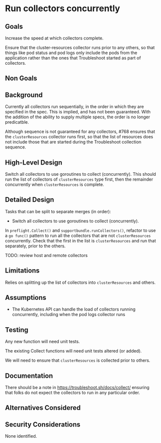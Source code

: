 # Run collectors concurrently
 
## Goals

Increase the speed at which collectors complete.

Ensure that the cluster-resources collector runs prior to any others, so that things like pod status and pod logs only include the pods from the application rather than the ones that Troubleshoot started as part of collectors.
## Non Goals


## Background

Currently all collectors run sequentially, in the order in which they are specified in the spec.  This is implied, and has not been guaranteed.  With the addition of the ability to supply multiple specs, the order is no longer predicatble.

Although sequence is not guaranteed for any collectors, #768 ensures that the `clusterResources` collector runs first, so that the list of resources does not include those that are started during the Troubleshoot collection sequence.

## High-Level Design

Switch all collectors to use goroutines to collect (concurrently).  This should run the list of collectors of `clusterResources` type first, then the remainder concurrently when `clusterResources` is complete.

## Detailed Design

Tasks that can be split to separate merges (in order):

* Switch all collectors to use goroutines to collect (concurrently).

In `preflight.Collect()` and `supportbundle.runCollectors()`, refactor to use a `go func()` pattern to run all the collectors that are not `clusterResources` concurrently.  Check that the first in the list is `clusterResources` and run that separately, prior to the others.

TODO: review host and remote collectors

## Limitations

Relies on splitting up the list of collectors into `clusterResources` and others.

## Assumptions

* The Kubernetes API can handle the load of collectors running concurrently, including when the pod logs collector runs
 
## Testing

Any new function will need unit tests.

The existing Collect functions will need unit tests altered (or added).

We will need to ensure that `clusterResources` is collected prior to others.

## Documentation

There should be a note in https://troubleshoot.sh/docs/collect/ ensuring that folks do not expect the collectors to run in any particular order.

## Alternatives Considered

## Security Considerations

None identified.